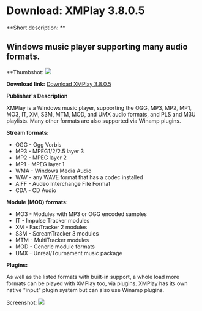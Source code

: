 # Download: XMPlay 3.8.0.5

**Short description: **

## Windows music player supporting many audio formats.

  
**Thumbshot: ![](http://www.freewarefiles.com/screenshot/xmplay35_md.jpg)   
  
**Download link:** [Download XMPlay 3.8.0.5](http://freewares.boysofts.com/XMPlay_program_14871.html)  
  

**Publisher's Description**  
  

XMPlay is a Windows music player, supporting the OGG, MP3, MP2, MP1, MO3, IT,
XM, S3M, MTM, MOD, and UMX audio formats, and PLS and M3U playlists. Many
other formats are also supported via Winamp plugins.

**Stream formats:**

  * OGG - Ogg Vorbis 
  * MP3 - MPEG1/2/2.5 layer 3 
  * MP2 - MPEG layer 2 
  * MP1 - MPEG layer 1 
  * WMA - Windows Media Audio 
  * WAV - any WAVE format that has a codec installed 
  * AIFF - Audeo Interchange File Format 
  * CDA - CD Audio 

**Module (MOD) formats:**

  * MO3 - Modules with MP3 or OGG encoded samples 
  * IT - Impulse Tracker modules 
  * XM - FastTracker 2 modules 
  * S3M - ScreamTracker 3 modules 
  * MTM - MultiTracker modules 
  * MOD - Generic module formats 
  * UMX - Unreal/Tournament music package 

**Plugins:**

As well as the listed formats with built-in support, a whole load more formats
can be played with XMPlay too, via plugins. XMPlay has its own native "input"
plugin system but can also use Winamp plugins.

  
  
Screenshot: ![](http://www.freewarefiles.com/screenshot/xmplay35.jpg)

